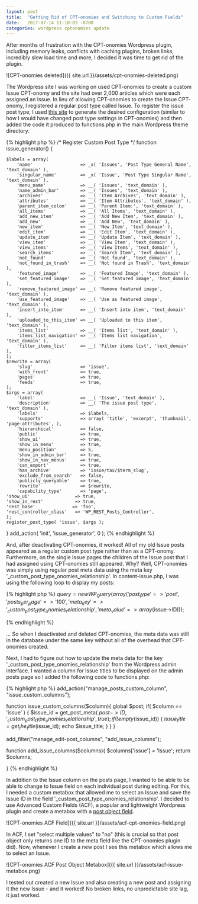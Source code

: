```yaml
---
layout: post
title:  "Getting Rid of CPT-onomies and Switching to Custom Fields"
date:   2017-07-14 11:10:03 -0700
categories: wordpress cptonomies update
---
```


After months of frustration with the CPT-onomies Wordpress plugin, including
memory leaks, conflicts with caching plugins, broken links, incredibly slow load
time and more, I decided it was time to get rid of the plugin.

![CPT-onomies deleted]({{ site.url }}/assets/cpt-onomies-deleted.png)

The Wordpress site I was working on used CPT-onomies to create a custom Issue
CPT-onomy and the site had over 2,000 articles which were each assigned an Issue.
In lieu of allowing CPT-onomies to create the Issue CPT-onomy, I registered a
regular post type called Issue. To register the issue post type, I used
[this site](https://generatewp.com/post-type/) to generate the desired configuration
(similar to how I would have changed post type settings in CPT-onomies) and
then added the code it produced to functions.php in the main Wordpress theme directory.

{% highlight php %}
/* Register Custom Post Type */
function issue_generator() {

	$labels = array(
		'name'                  => _x( 'Issues', 'Post Type General Name', 'text_domain' ),
		'singular_name'         => _x( 'Issue', 'Post Type Singular Name', 'text_domain' ),
		'menu_name'             => __( 'Issues', 'text_domain' ),
		'name_admin_bar'        => __( 'Issues', 'text_domain' ),
		'archives'              => __( 'Item Archives', 'text_domain' ),
		'attributes'            => __( 'Item Attributes', 'text_domain' ),
		'parent_item_colon'     => __( 'Parent Item:', 'text_domain' ),
		'all_items'             => __( 'All Items', 'text_domain' ),
		'add_new_item'          => __( 'Add New Item', 'text_domain' ),
		'add_new'               => __( 'Add New', 'text_domain' ),
		'new_item'              => __( 'New Item', 'text_domain' ),
		'edit_item'             => __( 'Edit Item', 'text_domain' ),
		'update_item'           => __( 'Update Item', 'text_domain' ),
		'view_item'             => __( 'View Item', 'text_domain' ),
		'view_items'            => __( 'View Items', 'text_domain' ),
		'search_items'          => __( 'Search Item', 'text_domain' ),
		'not_found'             => __( 'Not found', 'text_domain' ),
		'not_found_in_trash'    => __( 'Not found in Trash', 'text_domain' ),
		'featured_image'        => __( 'Featured Image', 'text_domain' ),
		'set_featured_image'    => __( 'Set featured image', 'text_domain' ),
		'remove_featured_image' => __( 'Remove featured image', 'text_domain' ),
		'use_featured_image'    => __( 'Use as featured image', 'text_domain' ),
		'insert_into_item'      => __( 'Insert into item', 'text_domain' ),
		'uploaded_to_this_item' => __( 'Uploaded to this item', 'text_domain' ),
		'items_list'            => __( 'Items list', 'text_domain' ),
		'items_list_navigation' => __( 'Items list navigation', 'text_domain' ),
		'filter_items_list'     => __( 'Filter items list', 'text_domain' ),
	);
	$rewrite = array(
		'slug'                  => 'issue',
		'with_front'            => true,
		'pages'                 => true,
		'feeds'                 => true,
	);
	$args = array(
		'label'                 => __( 'Issue', 'text_domain' ),
		'description'           => __( 'The issue post type', 'text_domain' ),
		'labels'                => $labels,
		'supports'              => array( 'title', 'excerpt', 'thumbnail', 'page-attributes', ),
		'hierarchical'          => false,
		'public'                => true,
		'show_ui'               => true,
		'show_in_menu'          => true,
		'menu_position'         => 5,
		'show_in_admin_bar'     => true,
		'show_in_nav_menus'     => true,
		'can_export'            => true,
		'has_archive'           => 'issue/tax/$term_slug',
		'exclude_from_search'   => false,
		'publicly_queryable'    => true,
		'rewrite'               => $rewrite,
		'capability_type'       => 'page',
    'show_ui'                 => true,
    'show_in_rest'            => true,
    'rest_base'              => 'foo',
    'rest_controller_class'   => 'WP_REST_Posts_Controller',
	);
	register_post_type( 'issue', $args );

}
add_action( 'init', 'issue_generator', 0 );
{% endhighlight %}

And, after deactivating CPT-onomies, it worked! All of my old Issue posts appeared
as a regular custom post type rather than as a CPT-onomy. Furthermore, on the single
Issue pages the children of the Issue post that I had assigned using CPT-onomies
still appeared. Why? Well, CPT-onomies was simply using regular post meta data
using the meta key '_custom_post_type_onomies_relationship'. In content-issue.php,
I was using the following loop to display my posts:

{% highlight php %}
$query = new WP_Query(array(
'post_type' => 'post',
'posts_per_page' => '100',
'meta_key' => '_custom_post_type_onomies_relationship',  
'meta_value' => array($issue->ID)));

{% endhighlight %}

... So when I deactivated and deleted CPT-onomies, the meta data was still in the database
under the same key without all of the overhead that CPT-onomies created.

Next, I had to figure out how to update the meta data for the key '_custom_post_type_onomies_relationship'
from the Wordpress admin interface. I wanted a column for Issue titles to be displayed on the admin posts page
so I added the following code to functions.php:

{% highlight php %}
add_action("manage_posts_custom_column", "issue_custom_columns");

function issue_custom_columns($column){
	global $post;
	if( $column == 'issue' ) {
			$issue_id = get_post_meta( $post->ID, '_custom_post_type_onomies_relationship', true );
		 if (!empty($issue_id)) {
			$issue_title = get_the_title($issue_id);
			echo $issue_title;
		}
	}
}

add_filter("manage_edit-post_columns", "add_issue_columns");


function add_issue_columns($columns){
	    $columns['issue'] = 'Issue';
	    return $columns;

}
{% endhighlight %}

In addition to the Issue column on the posts page, I wanted to be able to be able to change
to Issue field on each individual post during editing. For this, I needed a custom
metabox that allowed me to select an Issue and save the Issue ID in the field
'_custom_post_type_onomies_relationship'. I decided to use Advanced Custom Fields (ACF),
a popular and lightweight Wordpress plugin and create a metabox with a [post object
field](https://www.advancedcustomfields.com/resources/post-object/).

![CPT-onomies ACF Field]({{ site.url }}/assets/acf-cpt-onomies-field.png)

In ACF, I set "select multiple values" to "no" (this is crucial so that post object only returns
  one ID to the meta field like the CPT-onomies plugin did). Now, whenever I create a new post
  I see this metabox which allows me to select an Issue.

![CPT-onomies ACF Post Object Metabox]({{ site.url }}/assets/acf-issue-metabox.png)

I tested out created a new Issue and also creating a new post and assigning it the new Issue -
and it worked! No broken links, no unpredictable site lag, it just worked. 
